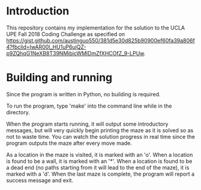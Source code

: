 # Introduction

This repository contains my implementation for the solution to the UCLA UPE
Fall 2018 Coding Challenge as specified on
https://gist.github.com/austinguo550/381d5e30d825b90900ef60fa39a806f4?fbclid=IwAR00l_HU1uP6ujQZ-p9ZQhqG1NeXB8T39NMibicWMlDmZfXHCOfZ_9-LPUw.

# Building and running

Since the program is written in Python, no building is required.

To run the program, type 'make' into the command line while in the
directory.

When the program starts running, it will output some introductory messages, but
will very quickly begin printing the maze as it is solved so as not to waste
time. You can watch the solution progress in real time since the program
outputs the maze after every move made.

As a location in the maze is visited, it is marked with an 'o'. When a location
is found to be a wall, it is marked with an '*'. When a location is found to be
a dead end (no paths starting from it will lead to the end of the maze), it is
marked with a 'd'. When the last maze is complete, the program will report a
success message and exit.
